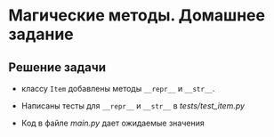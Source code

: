 # Магические методы. Домашнее задание

## Решение задачи

- классу `Item` добавлены методы `__repr__` и `__str__`.

- Написаны тесты для `__repr__` и `__str__` в _tests/test_item.py_

- Код в файле _main.py_ дает ожидаемые значения
